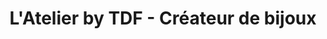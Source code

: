 ---
title: "L'Atelier by TDF - Créateur de bijoux"
url: /bagnols-sur-ceze/latelier-by-tdf-createur-de-bijoux/
shop: bijoux
---